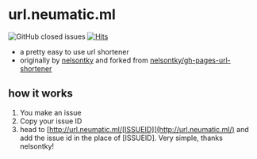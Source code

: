 # url.neumatic.ml
![GitHub closed issues](https://img.shields.io/github/issues-closed-raw/neumaticc/url?color=purple&label=URLS) [![Hits](https://hits.seeyoufarm.com/api/count/incr/badge.svg?url=https%3A%2F%2Fgithub.com%2Fneumaticc%2Furl&count_bg=%2379C83D&title_bg=%23555555&icon=&icon_color=%23E7E7E7&title=hits&edge_flat=false)](https://hits.seeyoufarm.com)
- a pretty easy to use url shortener  
- originally by [nelsontky](https://github.com/nelsontky/) and forked from [nelsontky/gh-pages-url-shortener](https://github.com/nelsontky/gh-pages-url-shortener)  
## how it works
1. You make an issue
2. Copy your issue ID
3. head to [http://url.neumatic.ml/[ISSUEID]](http://url.neumatic.ml/) and add the issue id in the place of [ISSUEID]. Very simple, thanks nelsontky!
